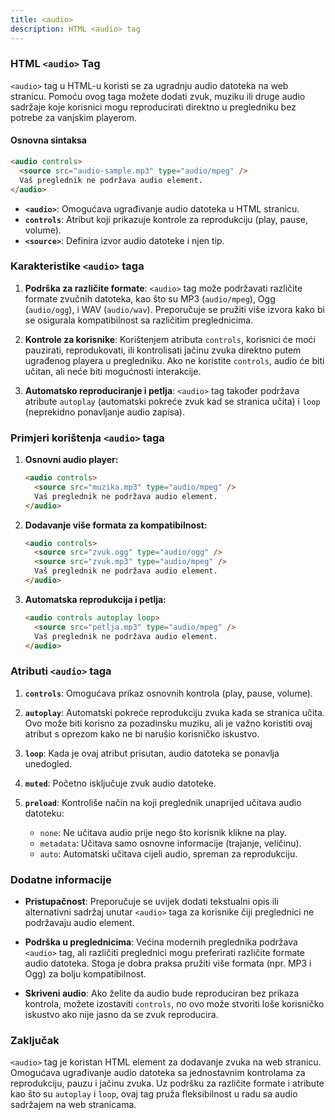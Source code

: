 ```yaml
---
title: <audio>
description: HTML <audio> tag
---
```


### HTML `<audio>` Tag

`<audio>` tag u HTML-u koristi se za ugradnju audio datoteka na web stranicu. Pomoću ovog taga možete dodati zvuk, muziku ili druge audio sadržaje koje korisnici mogu reproducirati direktno u pregledniku bez potrebe za vanjskim playerom.

#### Osnovna sintaksa

```html
<audio controls>
  <source src="audio-sample.mp3" type="audio/mpeg" />
  Vaš preglednik ne podržava audio element.
</audio>
```

- **`<audio>`**: Omogućava ugrađivanje audio datoteka u HTML stranicu.
- **`controls`**: Atribut koji prikazuje kontrole za reprodukciju (play, pause, volume).
- **`<source>`**: Definira izvor audio datoteke i njen tip.

### Karakteristike `<audio>` taga

1. **Podrška za različite formate**:
   `<audio>` tag može podržavati različite formate zvučnih datoteka, kao što su MP3 (`audio/mpeg`), Ogg (`audio/ogg`), i WAV (`audio/wav`). Preporučuje se pružiti više izvora kako bi se osigurala kompatibilnost sa različitim preglednicima.

2. **Kontrole za korisnike**:
   Korištenjem atributa `controls`, korisnici će moći pauzirati, reprodukovati, ili kontrolisati jačinu zvuka direktno putem ugrađenog playera u pregledniku. Ako ne koristite `controls`, audio će biti učitan, ali neće biti mogućnosti interakcije.

3. **Automatsko reproduciranje i petlja**:
   `<audio>` tag također podržava atribute `autoplay` (automatski pokreće zvuk kad se stranica učita) i `loop` (neprekidno ponavljanje audio zapisa).

### Primjeri korištenja `<audio>` taga

1. **Osnovni audio player:**

   ```html
   <audio controls>
     <source src="muzika.mp3" type="audio/mpeg" />
     Vaš preglednik ne podržava audio element.
   </audio>
   ```

2. **Dodavanje više formata za kompatibilnost:**

   ```html
   <audio controls>
     <source src="zvuk.ogg" type="audio/ogg" />
     <source src="zvuk.mp3" type="audio/mpeg" />
     Vaš preglednik ne podržava audio element.
   </audio>
   ```

3. **Automatska reprodukcija i petlja:**
   ```html
   <audio controls autoplay loop>
     <source src="petlja.mp3" type="audio/mpeg" />
     Vaš preglednik ne podržava audio element.
   </audio>
   ```

### Atributi `<audio>` taga

1. **`controls`**:
   Omogućava prikaz osnovnih kontrola (play, pause, volume).

2. **`autoplay`**:
   Automatski pokreće reprodukciju zvuka kada se stranica učita. Ovo može biti korisno za pozadinsku muziku, ali je važno koristiti ovaj atribut s oprezom kako ne bi narušio korisničko iskustvo.

3. **`loop`**:
   Kada je ovaj atribut prisutan, audio datoteka se ponavlja unedogled.

4. **`muted`**:
   Početno isključuje zvuk audio datoteke.

5. **`preload`**:
   Kontroliše način na koji preglednik unaprijed učitava audio datoteku:
   - `none`: Ne učitava audio prije nego što korisnik klikne na play.
   - `metadata`: Učitava samo osnovne informacije (trajanje, veličinu).
   - `auto`: Automatski učitava cijeli audio, spreman za reprodukciju.

### Dodatne informacije

- **Pristupačnost**: Preporučuje se uvijek dodati tekstualni opis ili alternativni sadržaj unutar `<audio>` taga za korisnike čiji preglednici ne podržavaju audio element.
- **Podrška u preglednicima**: Većina modernih preglednika podržava `<audio>` tag, ali različiti preglednici mogu preferirati različite formate audio datoteka. Stoga je dobra praksa pružiti više formata (npr. MP3 i Ogg) za bolju kompatibilnost.

- **Skriveni audio**: Ako želite da audio bude reproduciran bez prikaza kontrola, možete izostaviti `controls`, no ovo može stvoriti loše korisničko iskustvo ako nije jasno da se zvuk reproducira.

### Zaključak

`<audio>` tag je koristan HTML element za dodavanje zvuka na web stranicu. Omogućava ugrađivanje audio datoteka sa jednostavnim kontrolama za reprodukciju, pauzu i jačinu zvuka. Uz podršku za različite formate i atribute kao što su `autoplay` i `loop`, ovaj tag pruža fleksibilnost u radu sa audio sadržajem na web stranicama.
